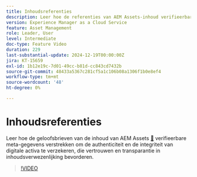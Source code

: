 ```yaml
---
title: Inhoudsreferenties
description: Leer hoe de referenties van AEM Assets-inhoud verifieerbare metagegevens bieden om de authenticiteit en integriteit van digitale elementen te garanderen.
version: Experience Manager as a Cloud Service
feature: Asset Management
role: Leader, User
level: Intermediate
doc-type: Feature Video
duration: 229
last-substantial-update: 2024-12-19T00:00:00Z
jira: KT-15659
exl-id: 1b12e19c-7d01-49cc-b81d-cc843cd7432b
source-git-commit: 48433a5367c281cf5a1c106b08a1306f1b0e8ef4
workflow-type: tm+mt
source-wordcount: '48'
ht-degree: 0%

---
```



# Inhoudsreferenties

Leer hoe de geloofsbrieven van de inhoud van AEM Assets [&#128279;](https://experienceleague.adobe.com/nl/docs/experience-manager-cloud-service/content/assets/assets-view/content-credentials) verifieerbare meta-gegevens verstrekken om de authenticiteit en de integriteit van digitale activa te verzekeren, die vertrouwen en transparantie in inhoudsverwezenlijking bevorderen.

>[!VIDEO](https://video.tv.adobe.com/v/3441700/?learn=on&enablevpops)
